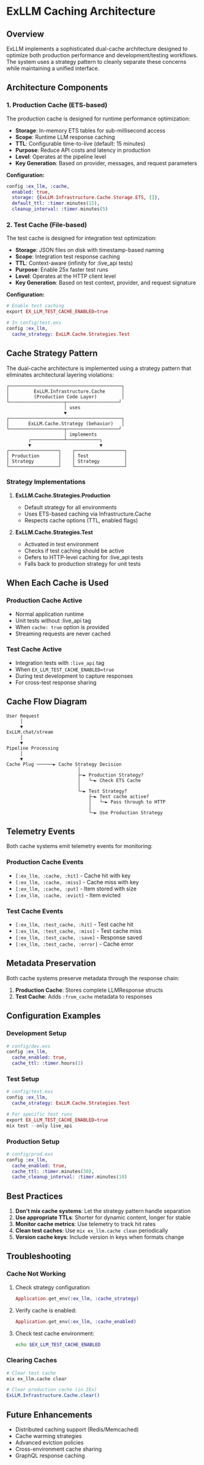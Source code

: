 # ExLLM Caching Architecture

## Overview

ExLLM implements a sophisticated dual-cache architecture designed to optimize both production performance and development/testing workflows. The system uses a strategy pattern to cleanly separate these concerns while maintaining a unified interface.

## Architecture Components

### 1. Production Cache (ETS-based)

The production cache is designed for runtime performance optimization:

- **Storage**: In-memory ETS tables for sub-millisecond access
- **Scope**: Runtime LLM response caching
- **TTL**: Configurable time-to-live (default: 15 minutes)
- **Purpose**: Reduce API costs and latency in production
- **Level**: Operates at the pipeline level
- **Key Generation**: Based on provider, messages, and request parameters

**Configuration:**
```elixir
config :ex_llm, :cache,
  enabled: true,
  storage: {ExLLM.Infrastructure.Cache.Storage.ETS, []},
  default_ttl: :timer.minutes(15),
  cleanup_interval: :timer.minutes(5)
```

### 2. Test Cache (File-based)

The test cache is designed for integration test optimization:

- **Storage**: JSON files on disk with timestamp-based naming
- **Scope**: Integration test response caching
- **TTL**: Context-aware (infinity for :live_api tests)
- **Purpose**: Enable 25x faster test runs
- **Level**: Operates at the HTTP client level
- **Key Generation**: Based on test context, provider, and request signature

**Configuration:**
```elixir
# Enable test caching
export EX_LLM_TEST_CACHE_ENABLED=true

# In config/test.exs
config :ex_llm,
  cache_strategy: ExLLM.Cache.Strategies.Test
```

## Cache Strategy Pattern

The dual-cache architecture is implemented using a strategy pattern that eliminates architectural layering violations:

```
┌─────────────────────────────────────────┐
│         ExLLM.Infrastructure.Cache      │
│         (Production Code Layer)         │
└────────────────────┬───────────────────┘
                     │ uses
                     ▼
┌─────────────────────────────────────────┐
│       ExLLM.Cache.Strategy (behavior)   │
└────────────────────┬───────────────────┘
                     │ implements
        ┌────────────┴────────────┐
        ▼                         ▼
┌──────────────────┐    ┌──────────────────┐
│ Production       │    │ Test             │
│ Strategy         │    │ Strategy         │
└──────────────────┘    └──────────────────┘
```

### Strategy Implementations

1. **ExLLM.Cache.Strategies.Production**
   - Default strategy for all environments
   - Uses ETS-based caching via Infrastructure.Cache
   - Respects cache options (TTL, enabled flags)

2. **ExLLM.Cache.Strategies.Test**
   - Activated in test environment
   - Checks if test caching should be active
   - Defers to HTTP-level caching for :live_api tests
   - Falls back to production strategy for unit tests

## When Each Cache is Used

### Production Cache Active

- Normal application runtime
- Unit tests without :live_api tag
- When `cache: true` option is provided
- Streaming requests are never cached

### Test Cache Active

- Integration tests with `:live_api` tag
- When `EX_LLM_TEST_CACHE_ENABLED=true`
- During test development to capture responses
- For cross-test response sharing

## Cache Flow Diagram

```
User Request
     │
     ▼
ExLLM.chat/stream
     │
     ▼
Pipeline Processing
     │
     ▼
Cache Plug ──────► Cache Strategy Decision
                          │
                          ├─► Production Strategy?
                          │   └─► Check ETS Cache
                          │
                          └─► Test Strategy?
                              ├─► Test cache active?
                              │   └─► Pass through to HTTP
                              │
                              └─► Use Production Strategy
```

## Telemetry Events

Both cache systems emit telemetry events for monitoring:

### Production Cache Events
- `[:ex_llm, :cache, :hit]` - Cache hit with key
- `[:ex_llm, :cache, :miss]` - Cache miss with key
- `[:ex_llm, :cache, :put]` - Item stored with size
- `[:ex_llm, :cache, :evict]` - Item evicted

### Test Cache Events
- `[:ex_llm, :test_cache, :hit]` - Test cache hit
- `[:ex_llm, :test_cache, :miss]` - Test cache miss
- `[:ex_llm, :test_cache, :save]` - Response saved
- `[:ex_llm, :test_cache, :error]` - Cache error

## Metadata Preservation

Both cache systems preserve metadata through the response chain:

1. **Production Cache**: Stores complete LLMResponse structs
2. **Test Cache**: Adds `:from_cache` metadata to responses

## Configuration Examples

### Development Setup
```elixir
# config/dev.exs
config :ex_llm,
  cache_enabled: true,
  cache_ttl: :timer.hours(1)
```

### Test Setup
```elixir
# config/test.exs
config :ex_llm,
  cache_strategy: ExLLM.Cache.Strategies.Test

# For specific test runs
export EX_LLM_TEST_CACHE_ENABLED=true
mix test --only live_api
```

### Production Setup
```elixir
# config/prod.exs
config :ex_llm,
  cache_enabled: true,
  cache_ttl: :timer.minutes(30),
  cache_cleanup_interval: :timer.minutes(10)
```

## Best Practices

1. **Don't mix cache systems**: Let the strategy pattern handle separation
2. **Use appropriate TTLs**: Shorter for dynamic content, longer for stable
3. **Monitor cache metrics**: Use telemetry to track hit rates
4. **Clean test caches**: Use `mix ex_llm.cache clean` periodically
5. **Version cache keys**: Include version in keys when formats change

## Troubleshooting

### Cache Not Working

1. Check strategy configuration:
   ```elixir
   Application.get_env(:ex_llm, :cache_strategy)
   ```

2. Verify cache is enabled:
   ```elixir
   Application.get_env(:ex_llm, :cache_enabled)
   ```

3. Check test cache environment:
   ```bash
   echo $EX_LLM_TEST_CACHE_ENABLED
   ```

### Clearing Caches

```bash
# Clear test cache
mix ex_llm.cache clear

# Clear production cache (in IEx)
ExLLM.Infrastructure.Cache.clear()
```

## Future Enhancements

- Distributed caching support (Redis/Memcached)
- Cache warming strategies
- Advanced eviction policies
- Cross-environment cache sharing
- GraphQL response caching